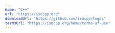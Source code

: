 ```yaml
---
name: "C++"
url: "https://isocpp.org"
downloadUrl: "https://github.com/isocpp/logos"
termsUrl: "https://isocpp.org/home/terms-of-use"
---
```

